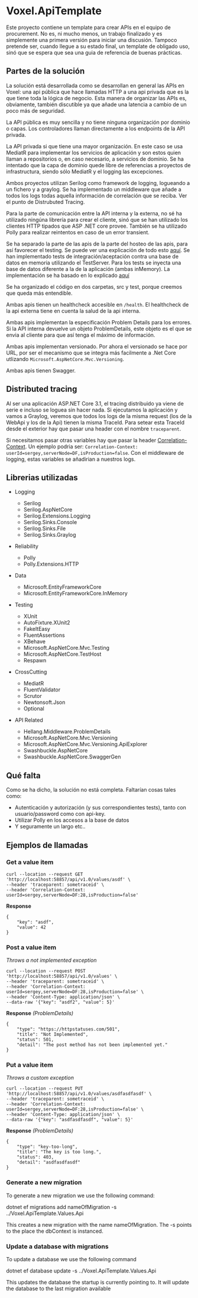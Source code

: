 # Voxel.ApiTemplate

Este proyecto contiene un template para crear APIs en el equipo de procurement. No es, ni mucho menos, un trabajo finalizado y es simplemente una primera versión para iniciar una discusión. Tampoco pretende ser, cuando llegue a su estado final, un template de obligado uso, sinó que se espera que sea una guia de referencia de buenas prácticas.

## Partes de la solución

La solución está desarrollada como se desarrollan en general las APIs en Voxel: una api pública que hace llamadas HTTP a una api privada que es la que tiene toda la lógica de negocio. Esta manera de organizar las APIs es, obviamente, también discutible ya que añade una latencia a cambio de un poco más de seguridad. 

La API pública es muy sencilla y no tiene ninguna organización por dominio o capas. Los controladores llaman directamente a los endpoints de la API privada.

La API privada si que tiene una mayor organización. En este caso se usa MediatR para implementar los servicios de aplicación y son estos quien llaman a repositorios o, en caso necesario, a servicios de dominio. Se ha intentado que la capa de dominio quede libre de referencias a proyectos de infrastructura, siendo sólo MediatR y el logging las excepciones.

Ambos proyectos utilizan Serilog como framework de logging, logueando a un fichero y a graylog. Se ha implementado un middleware que añade a todos los logs todas aquella información de correlación que se reciba. Ver el punto de Distrubuted Tracing.

Para la parte de comunicación entre la API interna y la externa, no sé ha utilizado ningúna librería para crear el cliente, sinó que se han utilizado los clientes HTTP tipados que ASP .NET core provee. También se ha utilizado Polly para realizar reintentos en caso de un error transient.

Se ha separado la parte de las apis de la parte del hosteo de las apis, para así favorecer el testing. Se puede ver una explicación de todo esto [aquí](https://github.com/Xabaril/ManualEffectiveTestingHttpAPI). Se han implementado tests de integración/aceptación contra una base de datos en memoria utilizando el TestServer. Para los tests se inyecta una base de datos diferente a la de la aplicación (ambas inMemory). La implementación se ha basado en lo explicado [aquí](https://docs.microsoft.com/en-us/aspnet/core/test/integration-tests?view=aspnetcore-3.1)

Se ha organizado el código en dos carpetas, src y test, porque creemos que queda más entendible.

Ambas apis tienen un healthcheck accesible en `/health`. El healthcheck de la api externa tiene en cuenta la salud de la api interna.

Ambas apis implementan la especificación Problem Details para los errores. Si la API interna devuelve un objeto ProblemDetails, este objeto es el que se envia al cliente para que así tenga el máximo de información.

Ambas apis implementan versionado. Por ahora el versionado se hace por URL, por ser el mecanismo que se integra más facilmente a .Net Core utlizando `Microsoft.AspNetCore.Mvc.Versioning`.

Ambas apis tienen Swagger.

## Distributed tracing
Al ser una aplicación ASP.NET Core 3.1, el tracing distribuido ya viene de serie e incluso se loguea sin hacer nada. Si ejecutamos la aplicación y vamos a Graylog, veremos que todos los logs de la misma request (los de la WebApi y los de la Api) tienen la misma TraceId. Para setear esta TraceId desde el exterior hay que pasar una header con el nombre `traceparent`.

Si necesitamos pasar otras variables hay que pasar la header [Correlation-Context](https://github.com/w3c/correlation-context/blob/master/correlation_context/HTTP_HEADER_FORMAT.md). Un ejemplo podria ser: `Correlation-Context: userId=sergey,serverNode=DF,isProduction=false`. Con el middleware de logging, estas variables se añadirian a nuestros logs.


## Librerias utilizadas
 - Logging
   - Serilog
   - Serilog.AspNetCore
   - Serilog.Extensions.Logging
   - Serilog.Sinks.Console
   - Serilog.Sinks.File
   - Serilog.Sinks.Graylog
   
 - Reliability
   - Polly
   - Polly.Extensions.HTTP
   
 - Data
   - Microsoft.EntityFrameworkCore
   - Microsoft.EntityFrameworkCore.InMemory
   
 - Testing
   - XUnit
   - AutoFixture.XUnit2
   - FakeItEasy
   - FluentAssertions
   - XBehave
   - Microsoft.AspNetCore.Mvc.Testing
   - Microsoft.AspNetCore.TestHost
   - Respawn
   
 - CrossCutting
   - MediatR
   - FluentValidator
   - Scrutor
   - Newtonsoft.Json
   - Optional
   
 - API Related
   - Hellang.Middleware.ProblemDetails
   - Microsoft.AspNetCore.Mvc.Versioning
   - Microsoft.AspNetCore.Mvc.Versioning.ApiExplorer
   - Swashbuckle.AspNetCore
   - Swashbuckle.AspNetCore.SwaggerGen
   

## Qué falta

Como se ha dicho, la solución no está completa. Faltarían cosas tales como:
 - Autenticación y autorización (y sus correspondientes tests), tanto con usuario/password como con api-key.
 - Utilizar Polly en los accesos a la base de datos
 - Y seguramente un largo etc..


## Ejemplos de llamadas

### Get a value item
```
curl --location --request GET 'http://localhost:58857/api/v1.0/values/asdf' \
--header 'traceparent: sometraceid' \
--header 'Correlation-Context: userId=sergey,serverNode=DF:28,isProduction=false'
```

**Response**
```
{
    "key": "asdf",
    "value": 42
}
```

### Post a value item
*Throws a not implemented exception*
```
curl --location --request POST 'http://localhost:58857/api/v1.0/values' \
--header 'traceparent: sometraceid' \
--header 'Correlation-Context: userId=sergey,serverNode=DF:28,isProduction=false' \
--header 'Content-Type: application/json' \
--data-raw '{"key": "asdf2", "value": 5}'
```

**Response** *(ProblemDetails)*
```
{
    "type": "https://httpstatuses.com/501",
    "title": "Not Implemented",
    "status": 501,
    "detail": "The post method has not been implemented yet."
}
```

### Put a value item
*Throws a custom exception*
```
curl --location --request PUT 'http://localhost:58857/api/v1.0/values/asdfasdfasdf' \
--header 'traceparent: sometraceid' \
--header 'Correlation-Context: userId=sergey,serverNode=DF:28,isProduction=false' \
--header 'Content-Type: application/json' \
--data-raw '{"key": "asdfasdfasdf", "value": 5}'
```

**Response** *(ProblemDetails)*
```
{
    "type": "key-too-long",
    "title": "The key is too long.",
    "status": 403,
    "detail": "asdfasdfasdf"
}
```

### Generate a new migration

To generate a new migration we use the following command:

dotnet ef migrations add nameOfMigration -s ../Voxel.ApiTemplate.Values.Api

This creates a new migration with the name nameOfMigration. The -s points to the place the dbContext is instanced.

### Update a database with migrations

To update a database we use the following command

dotnet ef database update -s ../Voxel.ApiTemplate.Values.Api

This updates the database the startup is currently pointing to. It will update the database to the last migration available